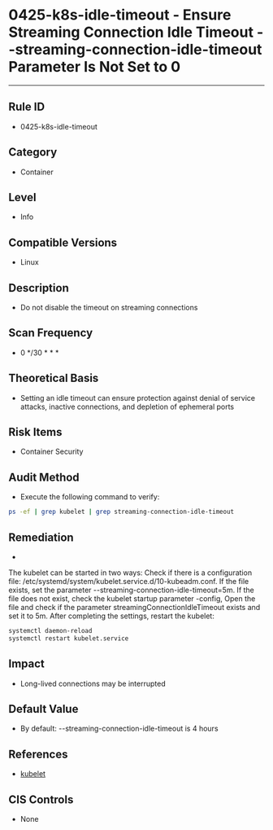 # 0425-k8s-idle-timeout - Ensure Streaming Connection Idle Timeout --streaming-connection-idle-timeout Parameter Is Not Set to 0
---

## Rule ID

- 0425-k8s-idle-timeout


## Category

- Container


## Level

- Info


## Compatible Versions


- Linux




## Description


- Do not disable the timeout on streaming connections



## Scan Frequency
- 0 */30 * * *

## Theoretical Basis


- Setting an idle timeout can ensure protection against denial of service attacks, inactive connections, and depletion of ephemeral ports






## Risk Items


- Container Security



## Audit Method
- Execute the following command to verify:
```bash
ps -ef | grep kubelet | grep streaming-connection-idle-timeout
```



## Remediation
- 
The kubelet can be started in two ways:
Check if there is a configuration file: /etc/systemd/system/kubelet.service.d/10-kubeadm.conf. If the file exists, set the parameter --streaming-connection-idle-timeout=5m.
If the file does not exist, check the kubelet startup parameter -config,
Open the file and check if the parameter streamingConnectionIdleTimeout exists and set it to 5m.
After completing the settings, restart the kubelet:
```bash
systemctl daemon-reload
systemctl restart kubelet.service
```



## Impact


- Long-lived connections may be interrupted




## Default Value


- By default: --streaming-connection-idle-timeout is 4 hours




## References


- [kubelet](https://kubernetes.io/docs/admin/kubelet/)



## CIS Controls


- None